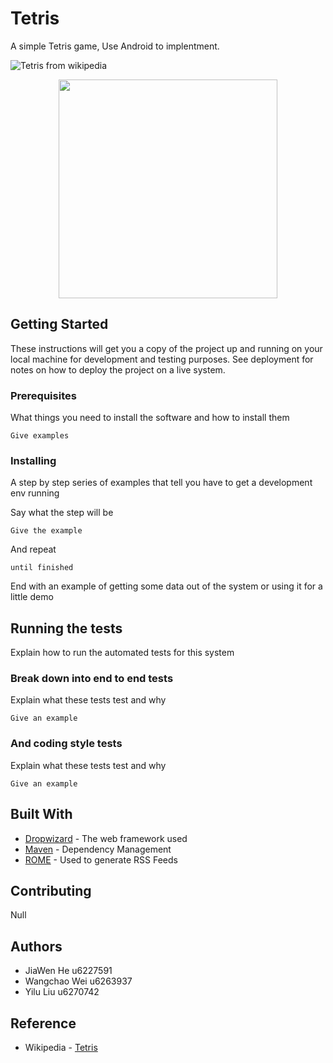 
# Tetris

A simple Tetris game, Use Android to implentment.

![Tetris from wikipedia](https://upload.wikimedia.org/wikipedia/en/8/8d/NES_Tetris_Box_Front.jpg)

<p align="center">
  <img src="https://upload.wikimedia.org/wikipedia/en/8/8d/NES_Tetris_Box_Front.jpg" width="350"/>
</p>

## Getting Started

These instructions will get you a copy of the project up and running on your local machine for development and testing purposes. See deployment for notes on how to deploy the project on a live system.

### Prerequisites

What things you need to install the software and how to install them

```
Give examples
```

### Installing

A step by step series of examples that tell you have to get a development env running

Say what the step will be

```
Give the example
```

And repeat

```
until finished
```

End with an example of getting some data out of the system or using it for a little demo

## Running the tests

Explain how to run the automated tests for this system

### Break down into end to end tests

Explain what these tests test and why

```
Give an example
```

### And coding style tests

Explain what these tests test and why

```
Give an example
```

## Built With

* [Dropwizard](http://www.dropwizard.io/1.0.2/docs/) - The web framework used
* [Maven](https://maven.apache.org/) - Dependency Management
* [ROME](https://rometools.github.io/rome/) - Used to generate RSS Feeds

## Contributing

Null

## Authors

*  JiaWen He u6227591
*  Wangchao Wei u6263937
*  Yilu Liu u6270742


## Reference

* Wikipedia - [Tetris](https://en.wikipedia.org/wiki/Tetris)

